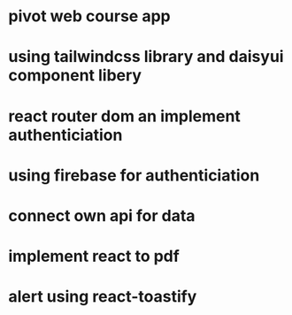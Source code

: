 # pivot web course app

# using tailwindcss library and daisyui component libery

# react router dom an implement authenticiation

# using firebase for authenticiation

# connect own api for data

# implement react to pdf

# alert using react-toastify
